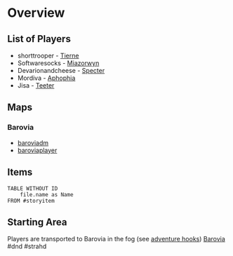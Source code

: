 # Overview
## List of Players
- shorttrooper - [Tierne](Player_Characters/Tierne.md)
- Softwaresocks - [Miazorwyn](Player_Characters/Miazorwyn.md)
- Devarionandcheese - [Specter](Player_Characters/Specter.md)
- Mordiva - [Aphophia](Player_Characters/Aphophia.md)
- Jisa - [Teeter](Player_Characters/Teeter.md)

## Maps
### Barovia
- [baroviadm](Death_House/baroviadm.jpg)
- [baroviaplayer](Death_House/baroviaplayer.jpg)

## Items
```dataview
TABLE WITHOUT ID
	file.name as Name
FROM #storyitem
```
## Starting Area
Players are transported to Barovia in the fog (see [adventure hooks](https://www.dndbeyond.com/sources/cos/into-the-mists#AdventureHooks))
[Barovia](Barovia.md)
#dnd #strahd 